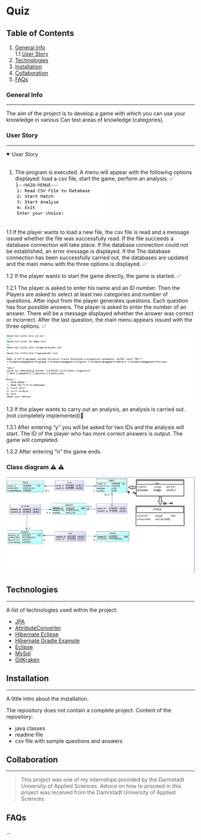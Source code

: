 # Quiz

## Table of Contents
1. [General Info](#general-info)<br/>
 1.1 [User Story](#subparagraph1)
3. [Technologies](#technologies)
4. [Installation](#installation)
5. [Collaboration](#collaboration)
6. [FAQs](#faqs)

### General Info
***
The aim of the project is to develop a game with which you can use your knowledge in various
Can test areas of knowledge (categories).

### User Story
***
<details open>
  <summary>User Story</summary><br/>

1. The program is executed. A menu will appear with the following options
displayed: load a csv file, start the game, perform an analysis. :white_check_mark:
![Starting the game](./menu.PNG)

1.1 If the player wants to load a new file, the csv file is read and a message issued whether the file was successfully read. If the file succeeds
a database connection will take place. If the database connection could not be established, an error message is displayed. If the
The database connection has been successfully carried out, the databases are updated and the main menu with the three options is displayed. :white_check_mark:


1.2 If the player wants to start the game directly, the game is started. :white_check_mark:


1.2.1 The player is asked to enter his name and an ID number. Then the Players are asked to select at least two categories and number of questions. After input from the player generates questions. Each question has four possible answers. The player is asked to enter the number of an answer. There will be a message displayed whether the answer was correct or incorrect. After the last question, the main menu appears issued with the three options. :white_check_mark:


![Starting the game](./game.PNG)

1.3 If the player wants to carry out an analysis, an analysis is carried out. (not completely implemented):red_circle:

1.3.1 After entering “y” you will be asked for two IDs and the analysis will start. The ID of the player who has more correct answers is output. The game will
completed.

1.3.2 After entering “n” the game ends.
  </details>

### Class diagram ⚠️ :warning:
![Class diagram](./klassenDiagrammUnvollstaendig.PNG)

## Technologies
***
A list of technologies used within the project:
* [JPA](https://www.logicbig.com/tutorials/java-ee-tutorial/jpa/jpa-primary-key.html)
* [AttributeConverter](https://docs.oracle.com/javaee/7/api/javax/persistence/AttributeConverter.html)
* [Hibernate Eclipse](https://hibernate.org/community/contribute/eclipse-ide/)
* [Hibernate Gradle Example](https://examples.javacodegeeks.com/enterprise-java/hibernate/hibernate-gradle-example/)
* [Eclipse](https://wiki.eclipse.org/EGit/User_Guide#Committing_Changes)
* [MySql](https://www.java-success.com/13-%e2%99%a6-getting-started-mysql-beginner-tutorial/)
* [GitKraken](https://www.gitkraken.com/)


## Installation
***
A little intro about the installation. 

The repository does not contain a complete project.
Content of the repository:
- java classes
- readme file
- csv file with sample questions and answers

## Collaboration
***

> This project was one of my internships provided by the Darmstadt University of Applied Sciences. Advice on how to proceed in this project was received from the Damrstadt University of Applied Sciences.

## FAQs
...
